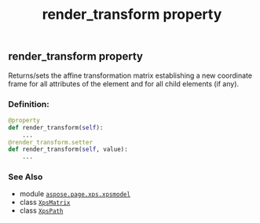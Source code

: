 ﻿---
title: render_transform property
second_title: Aspose.Page for Python via .NET API References
description: 
type: docs
weight: 110
url: /python-net/aspose.page.xps.xpsmodel/xpspath/render_transform/
is_root: false
---

## render_transform property


Returns/sets the affine transformation matrix establishing a new coordinate frame
for all attributes of the element and for all child elements (if any).
### Definition:
```python
@property
def render_transform(self):
    ...
@render_transform.setter
def render_transform(self, value):
    ...
```

### See Also
* module [`aspose.page.xps.xpsmodel`](../../)
* class [`XpsMatrix`](/page/python-net/aspose.page.xps.xpsmodel/xpsmatrix)
* class [`XpsPath`](/page/python-net/aspose.page.xps.xpsmodel/xpspath)
